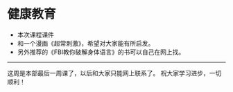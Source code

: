健康教育
=========

* 本次课程课件
* 和一个漫画《超常刺激》，希望对大家能有所启发。
* 另外推荐的《FBI教你破解身体语言》的书可以自己在网上找。

--------------------------

这周是本部最后一周课了，以后和大家只能网上联系了。
祝大家学习进步，一切顺利！
